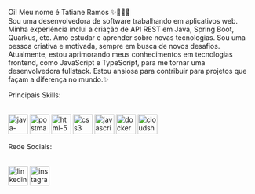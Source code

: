 Oi! Meu nome é Tatiane Ramos ✨👩🏽‍💻  
Sou uma desenvolvedora de software trabalhando em aplicativos web. Minha experiência inclui a criação de API REST em Java, Spring Boot, Quarkus, etc.
Amo estudar e aprender sobre novas tecnologias. Sou uma pessoa criativa e motivada, sempre em busca de novos desafios.
Atualmente, estou aprimorando meus conhecimentos em tecnologias frontend, como JavaScript e TypeScript, para me tornar uma desenvolvedora fullstack.
Estou ansiosa para contribuir para projetos que façam a diferença no mundo.✨  

Principais Skills:    
<div style="display: inline_block"><br>
<img width="40" height="40" src="https://img.icons8.com/dusk/40/java-coffee-cup-logo.png" alt="java-coffee-cup-logo"/>
<img width="40" height="40" src="https://img.icons8.com/dusk/40/postman-api.png" alt="postman-api"/>
<img width="40" height="40" src="https://img.icons8.com/dusk/40/html-5.png" alt="html-5"/>
<img width="40" height="40" src="https://img.icons8.com/dusk/40/css3.png" alt="css3"/>
<img width="40" height="40" src="https://img.icons8.com/dusk/40/javascript.png" alt="javascript"/>
<img width="40" height="40" src="https://img.icons8.com/dusk/40/docker.png" alt="docker"/>
<img width="40" height="40" src="https://img.icons8.com/dusk/40/cloudshot.png" alt="cloudshot"/>
</div>

Rede Sociais:   
<div style="display: inline_block"><br>
<a href="https://www.linkedin.com/in/tatiramos" target="_blank"><img width="40" height="40" src="https://img.icons8.com/dusk/40/linkedin--v1.png" alt="linkedin--v1"></a>
<a href="https://www.instagram.com/tatiramoos" target="_blank"><img width="40" height="40" src="https://img.icons8.com/dusk/40/instagram-new--v1.png" alt="instagram-new--v1"></a>
</div>




